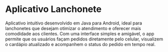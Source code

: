 # Aplicativo Lanchonete

Aplicativo intuitivo desenvolvido em Java para Android, ideal para lanchonetes que desejam otimizar o atendimento e oferecer mais comodidade aos clientes. Com uma interface simples e amigável, o app permite que os usuários façam pedidos diretamente pelo celular, visualizem o cardápio atualizado e acompanhem o status do pedido em tempo real.
